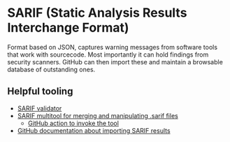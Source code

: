 # SARIF (Static Analysis Results Interchange Format)

Format based on JSON, captures warning messages from software tools that work with sourcecode.
Most importantly it can hold findings from security scanners.
GitHub can then import these and maintain a browsable database of outstanding ones.

## Helpful tooling

- [SARIF validator](https://sarifweb.azurewebsites.net/Validation)
- [SARIF multitool for merging and manipulating .sarif files](https://github.com/microsoft/sarif-sdk/blob/main/docs/multitool-usage.md)
  - [GitHub action to invoke the tool](https://github.com/marketplace/actions/sarif-multitool)
- [GitHub documentation about importing SARIF results](https://docs.github.com/en/code-security/code-scanning/integrating-with-code-scanning/uploading-a-sarif-file-to-github)

